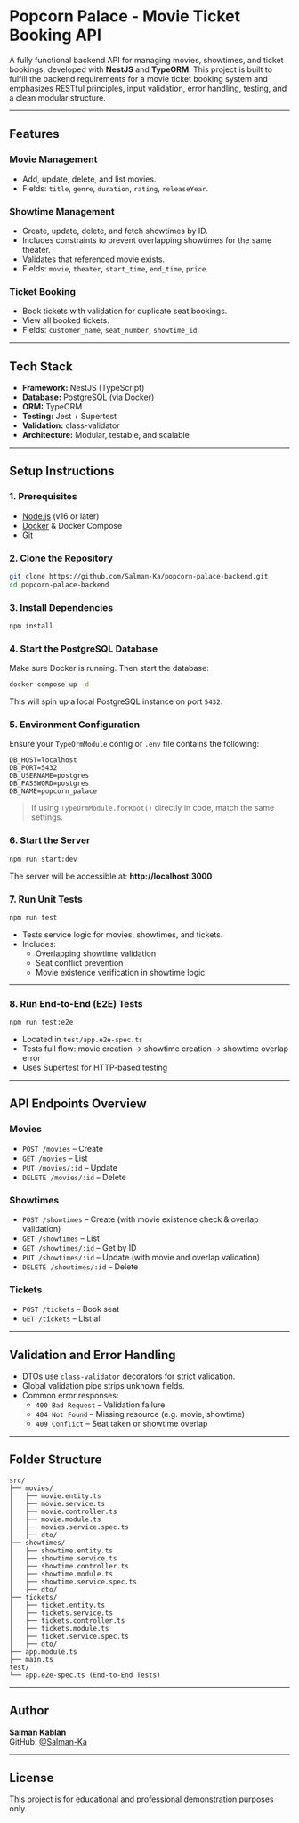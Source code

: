# Popcorn Palace - Movie Ticket Booking API

A fully functional backend API for managing movies, showtimes, and ticket bookings, developed with **NestJS** and **TypeORM**. This project is built to fulfill the backend requirements for a movie ticket booking system and emphasizes RESTful principles, input validation, error handling, testing,  and a clean modular structure.

---

## Features

### Movie Management
- Add, update, delete, and list movies.
- Fields: `title`, `genre`, `duration`, `rating`, `releaseYear`.

### Showtime Management
- Create, update, delete, and fetch showtimes by ID.
- Includes constraints to prevent overlapping showtimes for the same theater.
- Validates that referenced movie exists.
- Fields: `movie`, `theater`, `start_time`, `end_time`, `price`.

### Ticket Booking
- Book tickets with validation for duplicate seat bookings.
- View all booked tickets.
- Fields: `customer_name`, `seat_number`, `showtime_id`.

---

## Tech Stack
- **Framework:** NestJS (TypeScript)
- **Database:** PostgreSQL (via Docker)
- **ORM:** TypeORM
- **Testing:** Jest + Supertest
- **Validation:** class-validator
- **Architecture:** Modular, testable, and scalable

---

## Setup Instructions

### 1. Prerequisites
- [Node.js](https://nodejs.org/) (v16 or later)
- [Docker](https://www.docker.com/) & Docker Compose
- Git

### 2. Clone the Repository
```bash
git clone https://github.com/Salman-Ka/popcorn-palace-backend.git
cd popcorn-palace-backend
```

### 3. Install Dependencies
```bash
npm install
```

### 4. Start the PostgreSQL Database
Make sure Docker is running. Then start the database:
```bash
docker compose up -d
```
This will spin up a local PostgreSQL instance on port `5432`.

### 5. Environment Configuration
Ensure your `TypeOrmModule` config or `.env` file contains the following:
```env
DB_HOST=localhost
DB_PORT=5432
DB_USERNAME=postgres
DB_PASSWORD=postgres
DB_NAME=popcorn_palace
```
> If using `TypeOrmModule.forRoot()` directly in code, match the same settings.

### 6. Start the Server
```bash
npm run start:dev
```
The server will be accessible at: **http://localhost:3000**

### 7. Run Unit Tests

```bash
npm run test
```

- Tests service logic for movies, showtimes, and tickets.
- Includes:
  - Overlapping showtime validation
  - Seat conflict prevention
  - Movie existence verification in showtime logic

---

### 8. Run End-to-End (E2E) Tests

```bash
npm run test:e2e
```

- Located in `test/app.e2e-spec.ts`
- Tests full flow: movie creation → showtime creation → showtime overlap error
- Uses Supertest for HTTP-based testing


---

## API Endpoints Overview

### Movies
- `POST /movies` – Create
- `GET /movies` – List
- `PUT /movies/:id` – Update
- `DELETE /movies/:id` – Delete

### Showtimes
- `POST /showtimes` – Create (with movie existence check & overlap validation)
- `GET /showtimes` – List
- `GET /showtimes/:id` – Get by ID
- `PUT /showtimes/:id` – Update (with movie and overlap validation)
- `DELETE /showtimes/:id` – Delete

### Tickets
- `POST /tickets` – Book seat
- `GET /tickets` – List all


---

## Validation and Error Handling

- DTOs use `class-validator` decorators for strict validation.
- Global validation pipe strips unknown fields.
- Common error responses:
  - `400 Bad Request` – Validation failure
  - `404 Not Found` – Missing resource (e.g. movie, showtime)
  - `409 Conflict` – Seat taken or showtime overlap

---

## Folder Structure
```
src/
├── movies/
│   ├── movie.entity.ts
│   ├── movie.service.ts
│   ├── movie.controller.ts
│   ├── movie.module.ts
│   ├── movies.service.spec.ts
│   ├── dto/
├── showtimes/
│   ├── showtime.entity.ts
│   ├── showtime.service.ts
│   ├── showtime.controller.ts
│   ├── showtime.module.ts
│   ├── showtime.service.spec.ts
│   ├── dto/
├── tickets/
│   ├── ticket.entity.ts
│   ├── tickets.service.ts
│   ├── tickets.controller.ts
│   ├── tickets.module.ts
│   ├── ticket.service.spec.ts
│   ├── dto/
├── app.module.ts
├── main.ts
test/
└── app.e2e-spec.ts (End-to-End Tests)
```

---

## Author
**Salman Kablan**  
GitHub: [@Salman-Ka](https://github.com/Salman-Ka)

---

## License
This project is for educational and professional demonstration purposes only.
